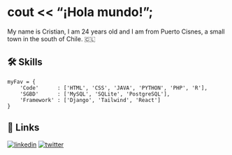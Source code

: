 
# cout << “¡Hola mundo!”; 

My name is Cristian, I am 24 years old and I am from Puerto Cisnes, a small town in the south of Chile. 🇨🇱



## 🛠 Skills

```
myFav = {
    'Code'      : ['HTML', 'CSS', 'JAVA', 'PYTHON', 'PHP', 'R'],
    'SGBD'      : ['MySQL', 'SQLite', 'PostgreSQL'],
    'Framework' : ['Django', 'Tailwind', 'React']
}
```


## 🔗 Links
[![linkedin](https://img.shields.io/badge/linkedin-0A66C2?style=for-the-badge&logo=linkedin&logoColor=white)](https://www.linkedin.com/in/cristian-soto-mancilla-374225205/)
[![twitter](https://img.shields.io/badge/twitter-1DA1F2?style=for-the-badge&logo=twitter&logoColor=white)](https://twitter.com/crisandru2021)
